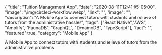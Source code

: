 {
  "title": "Tuition Management App",
  "date": "2020-08-11T12:41:05-05:00",
  "image": "/img/circleci-workflow.webp",
  "link": "",
  "image": "",
  "description": "A Mobile App to connect tutors with students and relieve of tutors from the administrative hassles",
  "tags": ["React Native","AWS", "Amplify", "FaunaDB", "GraphQL", "DynamoDB", "TypeScript"],
  "fact": "",
  "featured":true,
  "category": "Mobile App"
}


A Mobile App to connect tutors with students and relieve of tutors from the administrative problems
